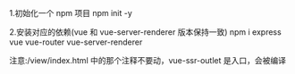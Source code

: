 1.初始化一个 npm 项目
npm init -y

2.安装对应的依赖(vue 和 vue-server-renderer 版本保持一致)
npm i express vue vue-router vue-server-renderer

注意:/view/index.html 中的那个注释不要动，vue-ssr-outlet 是入口，会被编译


